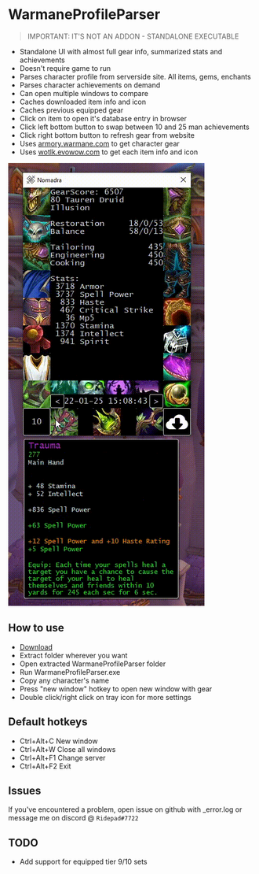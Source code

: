 # WarmaneProfileParser

> IMPORTANT: IT'S NOT AN ADDON - STANDALONE EXECUTABLE

- Standalone UI with almost full gear info, summarized stats and achievements
- Doesn't require game to run
- Parses character profile from serverside site. All items, gems, enchants
- Parses character achievements on demand
- Can open multiple windows to compare
- Caches downloaded item info and icon
- Caches previous equipped gear
- Click on item to open it's database entry in browser
- Click left bottom button to swap between 10 and 25 man achievements
- Click right bottom button to refresh gear from website
- Uses [armory.warmane.com](http://armory.warmane.com/) to get character gear
- Uses [wotlk.evowow.com](https://wotlk.evowow.com/) to get each item info and icon

![Showcase gif](https://github.com/Ridepad/WarmaneProfileParser/blob/master/showcase.gif)

## How to use

- [Download](https://github.com/Ridepad/WarmaneProfileParser/releases/latest)
- Extract folder wherever you want
- Open extracted WarmaneProfileParser folder
- Run WarmaneProfileParser.exe
- Copy any character's name
- Press "new window" hotkey to open new window with gear
- Double click/right click on tray icon for more settings

## Default hotkeys

- Ctrl+Alt+C  New window
- Ctrl+Alt+W  Close all windows
- Ctrl+Alt+F1 Change server
- Ctrl+Alt+F2 Exit

## Issues

If you've encountered a problem, open issue on github with _error.log or message me on discord @ `Ridepad#7722`

## TODO

- Add support for equipped tier 9/10 sets
